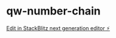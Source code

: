 # qw-number-chain

[Edit in StackBlitz next generation editor ⚡️](https://stackblitz.com/~/github.com/amithcabraal/qw-number-chain)